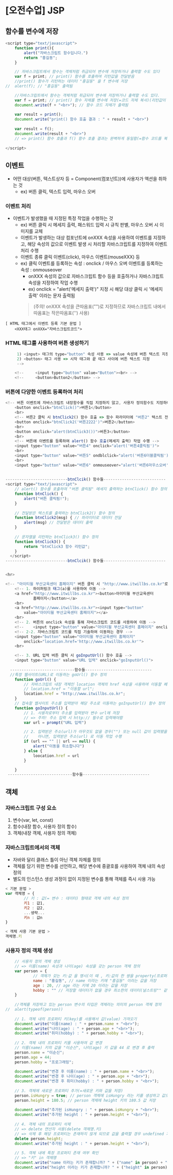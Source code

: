 # [오전수업] JSP

## 함수를 변수에 저장
```javascript
<script type="text/javascript">
	function print(){
		alert("자바스크립트 함수입니다.")
		return "홍길동";
	}

	// 자바스크립트에서 함수는 객체처럼 취급되어 변수에 저장하거나 출력할 수도 있다
	var f = print; // print() 함수를 호출하여 리턴값을 전달받음
	//print() 함수가 리턴하는 데이터 "홍길동" 을 f 변수에 저장
// 	alert(f); // "홍길동" 출력됨

	//자바스크립트에서 함수는 객체처럼 취급되어 변수에 저장허거나 출력할 수도 있다.
	var f = print; // print() 함수 자체를 변수에 저장(=코드 자체 복사)(리턴값이 아님!)
	document.write(f + "<br>"); // 함수 코드 자체가 출력됨
	
	var result = print();
	document.write("print() 함수 호출 결과 : " + result + "<br>")
	
	var result = f();
	document.write(result + "<br>")
	// => print() 함수 호출과 f() 함수 호출 결과는 완벽하게 동일함(=함수 코드를 복사했기 때문)
	
</script>
```

## 이벤트
- 어떤 대상(버튼, 텍스트상자 등 = Component(컴포넌트))에 사용자가 액션을 취하는 것
  - ex) 버튼 클릭, 텍스트 입력, 마우스 오버

### 이벤트 처리
- 이벤트가 발생했을 때 지정된 특정 작업을 수행하는 것
	- ex) 버튼 클릭 시 메세지 출력, 패스워드 입력 시  규칙 판별, 마우스 오버 시 이미지를 교체
	- 이벤트가 발생하는 대상 컴포넌트에 onXXX 속성을 사용하여 이벤트를 지정하고, 해당 속성의 값으로 이벤트 발생 시 처리할 자바스크립트를 지정하여 이벤트 처리 수행
	- 이벤트 종류 클릭 이벤트(click), 마우스 이벤트(mouseXXX) 등
  - ex) 클릭 이벤트를 등록하는 속성 : onclick / 마우스 오버 이벤트를 등록하는 속성 : onmouseover
	- onXXX 속성의 값으로 자바스크립트 함수 등을 호출하거나 자바스크립트 속성을 지정하여 작업 수행
	- ex) onclick = "alert('메세지 출력')" 지정 시 해당 대상 클릭 시 '메세지 출력' 이라는 문자 출력됨
	> (주의! onXXX 속성을 큰따옴표("")로 지정하므로 자바스크립트 내에서 따옴표는 작은따옴표('') 사용)

```
[ HTML 태그에서 이벤트 등록 기본 문법 ]
	<XXX태그 onXXX="자바스크립트코드">

```

### HTML 태그를 사용하여 버튼 생성하기
```javascript
	 1) <input> 태그의 type="button" 속성 사용 => value 속성에 버튼 텍스트 지정
	 2) <button> 태그 사용 => 시작 태그와 끝 태그 사이에 버튼 텍스트 지정
	 -->

	<!-- 	 <input type="button" value="Button"><br> -->
	<!-- 	 <button>Button2</button> -->
```  
### 버튼에 다양한 이벤트 등록하여 처리
```javascript
<!-- 버튼 이벤트에 자바스크립트 내장함수를 직접 지정하지 않고, 사용자 정의함수도 지정하여 호출 가능-->
	<button onclick="btnClick()">버튼1</button>
	<br>
	<!-- 버튼2 클릭 시 btnClick2() 함수 호출 => 함수 파라미터에 "버튼2" 텍스트 전달 함수내에서 alert() 함수로 "버튼 2 클릭됨!" 출력) -->
	<button onclick="btnClick2('버튼2222')">버튼2</button>
	<br>
	<button onclick="alert(btnClick3())">버튼3</button>
	<br>
	<!-- 버튼에 이벤트를 등록하여 alert() 함수 호출(메세지 출력) 작업 수행 -->
	<input type="button" value="버튼4" onclick="alert('버튼4클릭됨')">
	<br>
	<input type="button" value="버튼5" ondblclick="alert('버튼6더블클릭됨')">
	<br>
	<input type="button" value="버튼6" onmouseover="alert('버튼6마우스오버')">
  
  
---------------------------btnClcik() 함수들---------------------------
<script type="text/javascript">
	// alert() 함수를 호출하여 "버튼 클릭됨" 메세지 출력하는 btnClick() 함수 정의
	function btnClick() {
		alert("버튼 클릭됨!");
	}
	
	// 전달받은 텍스트를 출력하는 btnClick2() 함수 정의
	function btnClick2(msg) { // 파라미터로 데이터 전달 
		alert(msg) // 전달받은 데이터 출력
	}
	
	// 문자열을 리턴하는 btnClick3() 함수 정의
	function btnClick3() {
		return "btnClick3 함수 리턴값";
	}
  </script>
---------------------------btnClcik() 함수들---------------------------


<hr>

<!-- "아이티윌 부산교육센터 홈페이지" 버튼 클릭 시 "http://www.itwillbs.co.kr"로 이동 -->
	<!-- 1. 하이퍼링크 태그(a)를 사용하여 이동 -->
	<a href="http://www.itwillbs.co.kr"><button>아이티윌 부산교육센터
			홈페이지</button></a>
	<br>
	<a href="http://www.itwillbs.co.kr"><input type="button"
		value="아이티윌 부산교육센터 홈페이지"></a>
	<br>
	<!-- 2. 버튼의 onclick 속성을 통해 자바스크립트 코드를 사용하여 이동 -->
	<!-- 	<input type="button" value="아이티윌 부산교육센터 홈페이지" onclick="goUrl()"><br> -->
	<!-- 2-2. 자바스크립트 코드를 직접 기술하여 이동하는 경우 -->
	<input type="button" value="아이티윌 부산교육센터 홈페이지"
		onclick="location.href='http://www.itwillbs.co.kr'">
	<br>

	<!-- 3. URL 입력 버튼 클릭 시 goInputUrl() 함수 호출 -->
	<input type="button" value="URL 입력" onclick="goInputUrl()">
  
  ----------------------------함수들-----------------------------
  //특정 웹사이트(URL)로 이동하는 goUrl() 함수 정의
	function goUrl() {
		// 자바스크립트 내장 객체인 location 객체의 href 속성을 사용하여 이동할 페이지를 지정(href 속성에 대입))
		// location.href = "이동할 url";
		location.href = "http://www.itwillbs.co.kr";
	}
	// 접속할 웹사이트 주소를 입력받아 해당 주소로 이동하는 goInputUrl() 함수 정의
	function goInputUrl() {
		// 1. 사용자로부터 주소를 입력받아 변수 url에 저장
		// => 주의! 주소 입력 시 http:// 필수로 입력해야함
		var url = prompt("URL 입력")

		// 2. 입력받은 주소(url)가 아무것도 없을 경우("") 또는 null 값이 입력됐을 경우 "취소합니다" 메세지 출력
		//	  아니면, 입력받은 주소(url) 로 이동 작업 수행
		if (url == "" || url == null) {
			alert("이동을 취소합니다")
		} else {
			loocation.href = url
		}

	}
 ----------------------------함수들-----------------------------

```  
## 객체
### 자바스크립트 구성 요소
1. 변수(var, let, const)
2. 함수(내장 함수, 사용자 정의 함수)
3. 객체(내장 객체, 사용자 정의 객체)

### 자바스크립트에서의 객체
- 자바와 달리 클래스 틀이 아닌 객체 자체를 정의
- 객체를 담기 위한 변수를 선언하고, 해당 변수에 중괄호를 사용하여 객체 내의 속성 정의
- 별도의 인스턴스 생성 과정이 없이 지정된 변수를 통해 객체를 즉시 사용 가능

```javascript
< 기본 문법 >
var 객체명 = {
		// 키 : 값(= 변수 : 데이터) 형태로 객체 내의 속성 정의
		키1 : 값1,
		키2 : 값2,
		...생략...
		키n : 값n
}

< 객체 사용 기본 문법 >
객체명.키
```
### 사용자 정의 객체 생성
```javascript
	// 사용자 정의 객체 생성
	// => 이름(name) 속성과 나이(age) 속성을 갖는 person 객체 정의
	var person = {
			// 객체가 갖는 키:값 을 명시(이 때 , 키:값의 한 쌍을 property(프로퍼티) 라고 함)
			name : "홍길동", // name 이라는 키에 "홍길동" 이라는 값을 저장 
			age : 20, // age 라는 키에 20 이라는 값을 저장
			hobby : "" // 저장할 데이터가 없을 경우 최소한의 데이터(널스트링"" 같은) 함께 지정
	}
	
	//객체를 저장하고 있는 person 변수의 타입은 객체라는 의미의 person 객체 정의
// 	alert(typeof(person))
	
	// 1. 객체 내의 프로퍼티 키(key)를 사용해서 값(value) 가져오기
	document.write("이름(name) : " + person.name + "<br>");
	document.write("나이(age) : " + person.age + "<br>");
	document.write("취미(hobby) : " + person.hobby + "<br>");
	
	// 2. 객체 내의 프로퍼티 키를 사용하여 값 변경
	// 이름(name) 키의 값을 "이순신", 나이(age) 키 값을 44 로 변경 후 출력
	person.name = "이순신";
	person.age = 44;
	person.hobby = "프로그래밍";
	
	document.write("변경 후 이름(name) : " + person.name + "<br>");
	document.write("변경 후 나이(age) : " + person.age + "<br>");
	document.write("변경 후 취미(hobby) : " + person.hobby + "<br>");
	
	// 3. 객체에 새로운 프로퍼티 추가(=새로운 키와 값을 저장)
	person.isHungry = true; // person 객체에 isHungry 라는 키를 생성하고 값으로 true 저장
	person.height = 180.5; // person 객체에 height 키의 180.5 값 저장
	
	document.write("추가된 isHungry : " + person.isHungry + "<br>");
	document.write("추가된 height : " + person.height + "<br>");
	
	// 4. 객체 내의 프로퍼티 삭제
	// => delete 연산자 사용(delete 객체명.키)
	// => 삭제 후 해당 프로퍼티는 존재하지 않게 되므로 값을 출력할 경우 undefined 가 출력됨
	delete person.height;
	document.write("추가된 height : " + person.height + "<br>");
	
	// 5. 객체 내에 특정 프로퍼티 존재 여부 확인
	// => "키" in 객체명
	document.write("name 이라는 키가 존재합니까? " + ("name" in person) + "<br>"); // true 출력됨
	document.write("height 이라는 키가 존재합니까? " + ("height" in person) + "<br>"); // false 출력됨
```
